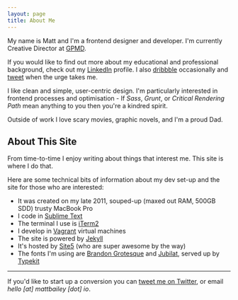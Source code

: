```yaml
---
layout: page
title: About Me
---
```


<p class="lead">My name is Matt and I'm a frontend designer and developer. I'm currently Creative Director at <a href="http://www.gpmd.co.uk">GPMD</a>.</p>

If you would like to find out more about my educational and professional background, check out my [LinkedIn](http://uk.linkedin.com/in/mattpbailey) profile. I also [dribbble](https://dribbble.com/mattbailey) occasionally and [tweet](https://twitter.com/_mattbailey) when the urge takes me.

I like clean and simple, user-centric design. I'm particularly interested in frontend processes and optimisation - If <em>Sass</em>, <em>Grunt</em>, or <em>Critical Rendering Path</em> mean anything to you then you're a kindred spirit.

Outside of work I love scary movies, graphic novels, and I'm a proud Dad.

## About This Site

From time-to-time I enjoy writing about things that interest me. This site is where I do that.

Here are some technical bits of information about my dev set-up and the site for those who are interested:

- It was created on my late 2011, souped-up (maxed out RAM, 500GB SDD) trusty MacBook Pro
- I code in [Sublime Text](http://www.sublimetext.com/)
- The terminal I use is [iTerm2](http://iterm2.com/)
- I develop in [Vagrant](https://www.vagrantup.com/) virtual machines
- The site is powered by [Jekyll](http://jekyllrb.com/)
- It's hosted by [Site5](http://www.site5.com/in.php?id=107430) (who are super awesome by the way)
- The fonts I'm using are [Brandon Grotesque](https://typekit.com/fonts/brandon-grotesque) and [Jubilat](https://typekit.com/fonts/jubilat), served up by [Typekit](https://typekit.com/)

---

If you'd like to start up a conversion you can [tweet me on Twitter](https://twitter.com/_mattbailey), or email *hello [at] mattbailey [dot] io*.
